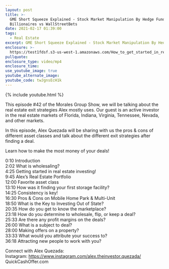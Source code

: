 ```yaml
---
layout: post
title: >-
  GME Short Squeeze Explained - Stock Market Manipulation By Hedge Fund
  Billionaires vs WallStreetBets
date: 2021-02-17 01:39:00
tags:
  - Real Estate
excerpt: GME Short Squeeze Explained - Stock Market Manipulation By Hedge Fund
enclosure: >-
  https://test1fdsf.s3-us-west-1.amazonaws.com/How_to_get_started_in_real_estate_investing_Sam_Weaver+Full.mp4
pullquote:
enclosure_type: video/mp4
enclosure_time:
use_youtube_image: true
youtube_alternate_image:
youtube_code: twJgnsEcH1k
---
```

{% include youtube.html %}

This episode \#42 of the Morales Group Show, we will be talking about the real estate exit strategies Alex mostly uses. Our guest is an active investor in the real estate markets of Florida, Indiana, Virginia, Tennessee, Nevada, and other markets.&nbsp;

In this episode, Alex Quezada will be sharing with us the pros & cons of different asset classes and talk about the different exit strategies after finding a deal.&nbsp;

Learn how to make the most money of your deals\!&nbsp;

0:10 Introduction&nbsp;<br>2:02 What is wholesaling?&nbsp;<br>4:25 Getting started in real estate investing\!&nbsp;<br>9:45 Alex’s Real Estate Portfolio<br>12:00 Favorite asset class&nbsp;<br>13:10 How was it finding your first storage facility?&nbsp;<br>14:25 Consistency is key\!<br>16:30 Pros & Cons on Mobile Home Park & Multi-Unit&nbsp;<br>18:50 What is the Key to Investing Out of State?&nbsp;<br>20:35 How do you get to know the marketplace?&nbsp;<br>23:18 How do you determine to wholesale, flip, or keep a deal?&nbsp;<br>25:33 Are there any profit margins on the deals?&nbsp;<br>26:00 What is a subject to deal?&nbsp;<br>28:00 Making offers on a property?&nbsp;<br>33:33 What would you attribute your success to?&nbsp;<br>36:18 Attracting new people to work with you?&nbsp;

Connect with Alex Quezada:&nbsp;<br>Instagram: https://www.instagram.com/alex.theinvestor.quezada/<br>QuickCashOffer.com&nbsp;
